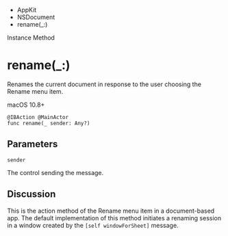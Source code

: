 

- AppKit
- NSDocument
-  rename(\_:) 

Instance Method

# rename(\_:)

Renames the current document in response to the user choosing the Rename menu item.

macOS 10.8+

``` source
@IBAction @MainActor
func rename(_ sender: Any?)
```

## Parameters 

`sender`  

The control sending the message.

## Discussion

This is the action method of the Rename menu item in a document-based app. The default implementation of this method initiates a renaming session in a window created by the `[self windowForSheet]` message.

